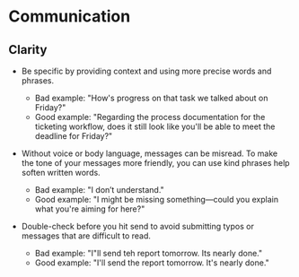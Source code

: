 # Communication

## Clarity 

* Be specific by providing context and using more precise words and phrases.
    * Bad example: "How's progress on that task we talked about on Friday?"
    * Good example: "Regarding the process documentation for the ticketing workflow, does it still look like you'll be able to meet the deadline for Friday?"
* Without voice or body language, messages can be misread. To make the tone of your messages more friendly, you can use kind phrases help soften written words.
    * Bad example: "I don’t understand."
    * Good example: "I might be missing something—could you explain what you're aiming for here?"

* Double-check before you hit send to avoid submitting typos or messages that are difficult to read.
    * Bad example: "I"ll send teh report tomorrow. Its nearly done."
    * Good example: "I'll send the report tomorrow. It's nearly done."